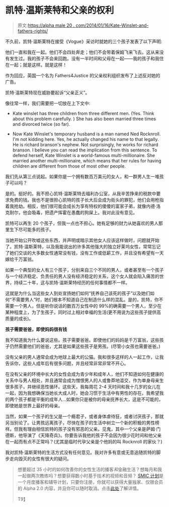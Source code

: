 # 凯特·温斯莱特和父亲的权利

> 原文:[https://alpha male 20 . com/2014/01/16/Kate-Winslet-and-fathers-rights/](https://alphamale20.com/2014/01/16/kate-winslet-and-fathers-rights/)

不久前，凯特·温斯莱特在接受《Vogue》采访时就她的三个孩子发表了以下声明:

他们一直和我在一起。他们不会四处奔走；他们不会带着保姆飞来飞去。这从来没有发生过。我的孩子不会来回跑。没有一半时间和父母在一起——我的孩子和我住在一起；就是这样。就是这样！

作为回应，英国一个名为 Fathers4Justice 的父亲权利组织发布了上述反对她的广告。

凯特·温斯莱特现在威胁要起诉“父亲正义”。

像往常一样，我们需要把一切放在上下文中:

*   Kate winslet has three children from three different men. (Yes. Think about this problem carefully. ) She has also been married three times and divorced twice (so far).

*   Now Kate Winslet's temporary husband is a man named Ned Rocknroll. I'm not kidding here. Yes, he actually changed his name to that legally. He is richard branson's nephew. Not surprisingly, he works for richard branson. I believe you can read the implication from this sentence. To defend herself, Kate Winslet is a world-famous multi-millionaire. She married another multi-millionaire, which means that her rules for having children are different from those of most other people.

我们先从第三点说起。如果你是一个拥有数百万美元的女人，和一群男人生一堆孩子可以吗？

是的。挺好的。我不担心凯特·温斯莱特去福利办公室，从我辛苦挣来的税款中要求免费的钱。我也不是很担心凯特的孩子长大后会成为街头的罪犯，他们会用枪指着我抢劫。相反，他们很可能会成长为享有特权的傻傻的富家子弟，就像内德·洛克耐尔，他会吸毒，把遗产挥霍在愚蠢的狗屎上。我对此没有意见。

凯特可以再生 20 个孩子，但我一点也不担心。她有足够的财力从她喜欢的男人那里生下尽可能多的孩子。

当她开始公开吹嘘这些东西，并声明或暗示其他女人应该这样做时，问题就开始了。凯特·温斯莱特，以及我能说出的许多其他强大的独立好莱坞女性，常常忘记了她们交谈的大多数女性通常没有钱，没有工作或低薪工作，并且没有希望有一天嫁给千万富翁。

如果一个典型的女人有三个孩子，分别来自三个不同的男人，或者甚至有一个孩子与一个经济稳定、负责任的男人没有经济稳定的关系，这个女人就会陷入痛苦的世界，持续二十年，这与凯特·温斯莱特经历的任何事情都不一样。

这就是为什么当这些女人到处宣扬她们如何“抚养自己该死的孩子”以及她们如何“不需要男人”时，她们根本不知道自己在制造什么样的混乱。是的，凯特，你不需要一个男人，但是听你说话的数百万女性中的 99%的确需要一个男人，至少在某种程度上，为了生孩子，同时过上相对幸福的生活(更不用说为这些孩子提供高质量的成长)。

**孩子需要爸爸，即使妈妈很有钱**

我不知道我为什么要说这些。孩子需要爸爸。即使他们的妈妈是千万富翁，这些孩子仍然需要他们的爸爸，尤其是如果这些孩子是男孩。(尽管小女孩也需要爸爸。)

没有父亲的男人通常会成为地球上最大的公猫。我和很多这样的人一起工作，让我告诉你，这些人成年后有很多问题，并且经常非常非常不开心。

在没有父亲的环境中长大的女性会成为青少年和成年人，他们不知道如何在健康的关系中与男人相处，并且通常会成为憎恨男人的人或鲁莽地滥交，作为单身母亲生很多孩子，并继续恶性循环。这些天，我每周花 2-4 天时间和我十几岁的女儿在一起，因为我想确保当她长大成人时，她会习惯于生活中有男性的存在。我希望我的两个孩子都是平衡的成年人...如果你只是被你的母亲抚养长大，这是不可能的，即使她是世界上最好的母亲。

当然，如果一个孩子的生父是一个瘾君子，或者身体虐待狂，或者讨厌孩子，那就另当别论了。让男孩远离孩子，尽快在孩子的生活中树立一个新的积极的男性榜样。但我有理由相信凯特的孩子没有邪恶的父亲。见鬼，其中一个父亲是萨姆·门德斯，他导演了《天降奇兵》。你要告诉我他的孩子不会因为很少花时间和他父亲在一起而有点不正常吗？(尤其是临时代孕父亲是个他妈的叫 Rocknroll 的家伙？)

我对凯特·温斯莱特的生活方式没有任何意见。我对许多有意或无意追随凯特的脚步走向毁灭的女性有很大的疑问。

> 想要超过 35 小时的如何改善你的女性生活的播客*和*金融生活？想每月和我一起做两次教练吗？想要获得数小时基于技术的视频和音频？ [SMIC 计划](https://alphamale20.kartra.com/page/vIL17)是一个月度播客和辅导计划，只要你注册，你就可以获得大量独家、仅限会员的 Alpha 2.0 内容，并且你可以随时取消。点击[此处](https://alphamale20.kartra.com/page/vIL17)了解详情。
> 
> T9】